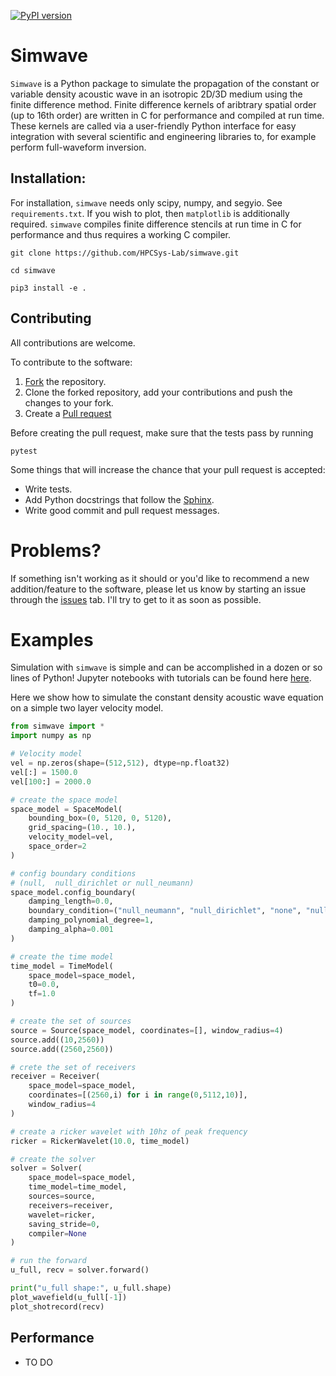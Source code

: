 [![PyPI version](https://badge.fury.io/py/simwave.svg)](https://badge.fury.io/py/simwave)

# Simwave

`Simwave` is a Python package to simulate the propagation of the constant or variable density acoustic wave in an isotropic 2D/3D medium using the finite difference method. Finite difference kernels of aribtrary spatial order (up to 16th order) are written in C for performance and compiled at run time. These kernels are called via a user-friendly Python interface for easy integration with several scientific and engineering libraries to, for example perform full-waveform inversion.

## Installation:

For installation, `simwave` needs only scipy, numpy, and segyio. See `requirements.txt`. If you wish to plot, then `matplotlib` is additionally required. `simwave` compiles finite difference stencils at run time in C for performance and thus requires a working C compiler.

`git clone https://github.com/HPCSys-Lab/simwave.git`

`cd simwave`

`pip3 install -e .`


## Contributing

All contributions are welcome.

To contribute to the software:

1. [Fork](https://docs.github.com/en/free-pro-team@latest/github/getting-started-with-github/fork-a-repo) the repository.
2. Clone the forked repository, add your contributions and push the changes to your fork.
3. Create a [Pull request](https://github.com/HPCSys-Lab/simwave/pulls)

Before creating the pull request, make sure that the tests pass by running
```
pytest
```
Some things that will increase the chance that your pull request is accepted:
-  Write tests.
- Add Python docstrings that follow the [Sphinx](https://sphinx-rtd-tutorial.readthedocs.io/en/latest/docstrings.html).
- Write good commit and pull request messages.


[style]: https://sphinx-rtd-tutorial.readthedocs.io/en/latest/docstrings.html

Problems?
==========

If something isn't working as it should or you'd like to recommend a new addition/feature to the software, please let us know by starting an issue through the [issues](https://github.com/HPCSys-Lab/pywave/issues) tab. I'll try to get to it as soon as possible.

Examples
========

Simulation with `simwave` is simple and can be accomplished in a dozen or so lines of Python! Jupyter notebooks with tutorials can be found here [here](https://github.com/HPCSys-Lab/simwave/tree/master/tutorial).

Here we show how to simulate the constant density acoustic wave equation on a simple two layer velocity model.
```python
from simwave import *
import numpy as np

# Velocity model
vel = np.zeros(shape=(512,512), dtype=np.float32)
vel[:] = 1500.0
vel[100:] = 2000.0

# create the space model
space_model = SpaceModel(
    bounding_box=(0, 5120, 0, 5120),
    grid_spacing=(10., 10.),
    velocity_model=vel,
    space_order=2
)

# config boundary conditions
# (null,  null_dirichlet or null_neumann)
space_model.config_boundary(
    damping_length=0.0,
    boundary_condition=("null_neumann", "null_dirichlet", "none", "null_dirichlet"),
    damping_polynomial_degree=1,
    damping_alpha=0.001
)

# create the time model
time_model = TimeModel(
    space_model=space_model,
    t0=0.0,
    tf=1.0
)

# create the set of sources
source = Source(space_model, coordinates=[], window_radius=4)
source.add((10,2560))
source.add((2560,2560))

# crete the set of receivers
receiver = Receiver(
    space_model=space_model,
    coordinates=[(2560,i) for i in range(0,5112,10)],
    window_radius=4
)

# create a ricker wavelet with 10hz of peak frequency
ricker = RickerWavelet(10.0, time_model)

# create the solver
solver = Solver(
    space_model=space_model,
    time_model=time_model,
    sources=source,
    receivers=receiver,
    wavelet=ricker,
    saving_stride=0,
    compiler=None
)

# run the forward
u_full, recv = solver.forward()

print("u_full shape:", u_full.shape)
plot_wavefield(u_full[-1])
plot_shotrecord(recv)
```

## Performance

- TO DO
